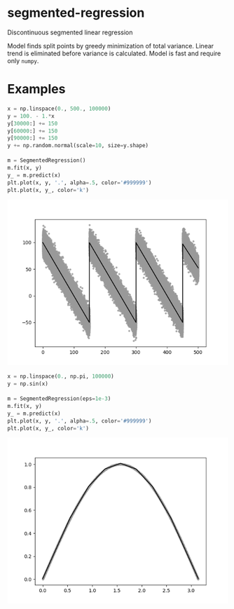 # segmented-regression
Discontinuous segmented linear regression

Model finds split points by greedy minimization of total variance. Linear trend is eliminated before variance is calculated.
Model is fast and require only `numpy`.

# Examples
```python
x = np.linspace(0., 500., 100000)
y = 100. - 1.*x
y[30000:] += 150
y[60000:] += 150
y[90000:] += 150
y += np.random.normal(scale=10, size=y.shape)

m = SegmentedRegression()
m.fit(x, y)
y_ = m.predict(x)
plt.plot(x, y, '.', alpha=.5, color='#999999')
plt.plot(x, y_, color='k')
```
![alt text](/img/simple_saw.png "Simple saw example")

```python
x = np.linspace(0., np.pi, 100000)
y = np.sin(x)

m = SegmentedRegression(eps=1e-3)
m.fit(x, y)
y_ = m.predict(x)
plt.plot(x, y, '.', alpha=.5, color='#999999')
plt.plot(x, y_, color='k')
```
![alt text](/img/sin.png "Sin example")
